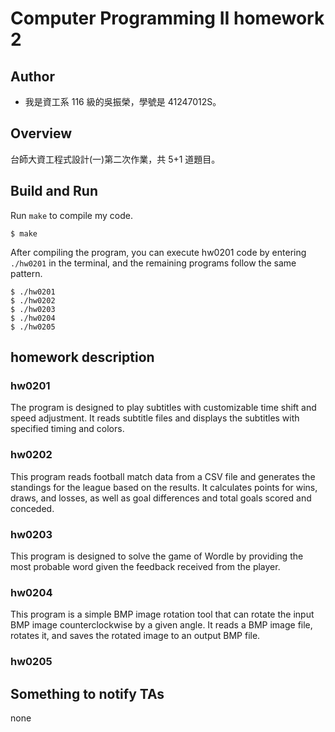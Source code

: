 # Computer Programming II homework 2

## Author

- 我是資工系 116 級的吳振榮，學號是 41247012S。

## Overview

台師大資工程式設計(一)第二次作業，共 5+1 道題目。

## Build and Run

Run `make` to compile my code.

```shell
$ make
```

After compiling the program, you can execute hw0201 code by entering `./hw0201` in the terminal, and the remaining programs follow the same pattern.

```shell
$ ./hw0201
$ ./hw0202
$ ./hw0203
$ ./hw0204
$ ./hw0205
```

## homework description

### hw0201

The program is designed to play subtitles with customizable time shift and speed adjustment. It reads subtitle files and displays the subtitles with specified timing and colors.

### hw0202

This program reads football match data from a CSV file and generates the standings for the league based on the results. It calculates points for wins, draws, and losses, as well as goal differences and total goals scored and conceded.

### hw0203

This program is designed to solve the game of Wordle by providing the most probable word given the feedback received from the player.

### hw0204

This program is a simple BMP image rotation tool that can rotate the input BMP image counterclockwise by a given angle. It reads a BMP image file, rotates it, and saves the rotated image to an output BMP file.

### hw0205

## Something to notify TAs

none
